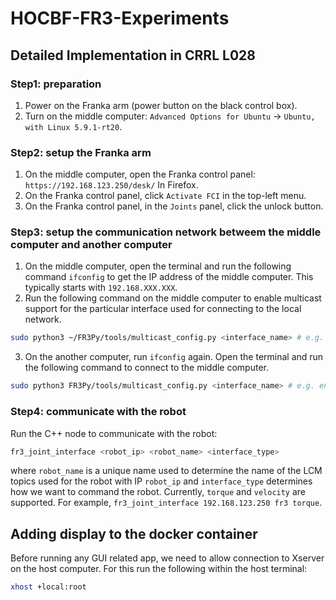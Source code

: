 # HOCBF-FR3-Experiments
## Detailed Implementation in CRRL L028
### Step1: preparation
1. Power on the Franka arm (power button on the black control box).
2. Turn on the middle computer: `Advanced Options for Ubuntu` -> `Ubuntu, with Linux 5.9.1-rt20`.

### Step2: setup the Franka arm
1. On the middle computer, open the Franka control panel: `https://192.168.123.250/desk/` In Firefox.
2. On the Franka control panel, click `Activate FCI` in the top-left menu.
3. On the Franka control panel, in the `Joints` panel, click the unlock button.

### Step3: setup the communication network betweem the middle computer and another computer
1. On the middle computer, open the terminal and run the following command `ifconfig` to get the IP address of the middle computer. This typically starts with `192.168.XXX.XXX`. 
2. Run the following command on the middle computer to enable multicast support for the particular interface used for connecting to the local network. 
```bash
sudo python3 ~/FR3Py/tools/multicast_config.py <interface_name> # e.g. enp3s0f0
```
3. On the another computer, run `ifconfig` again. Open the terminal and run the following command to connect to the middle computer.
```bash
sudo python3 FR3Py/tools/multicast_config.py <interface_name> # e.g. enp0s31f6
```

### Step4: communicate with the robot
Run the C++ node to communicate with the robot: 

```bash
fr3_joint_interface <robot_ip> <robot_name> <interface_type>
```
where `robot_name` is a unique name used to determine the name of the LCM topics used for the robot with IP `robot_ip` and `interface_type` determines how we want to command the robot. Currently, `torque` and `velocity` are supported. For example, `fr3_joint_interface 192.168.123.250 fr3 torque`.

## Adding display to the docker container
Before running any GUI related app, we need to allow connection to Xserver on the host computer. For this run the following within the host terminal:
```bash
xhost +local:root
```